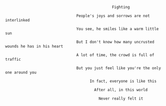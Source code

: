                                                     Fighting

                                    People's joys and sorrows are not interlinked

                                    You see, he smiles like a warm little sun

                                    But I don't know how many uncrusted wounds he has in his heart

                                    A lot of time, the crowd is full of traffic

                                    But you just feel like you're the only one around you

                                          In fact, everyone is like this

                                            After all, in this world

                                              Never really felt it
